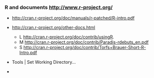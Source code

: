 ### R and documents http://www.r-project.org/

* http://cran.r-project.org/doc/manuals/r-patched/R-intro.pdf
* http://cran.r-project.org/other-docs.html
  * L http://cran.r-project.org/doc/contrib/usingR.
  * M http://cran.r-project.org/doc/contrib/Paradis-rdebuts_en.pdf
  * S http://cran.r-project.org/doc/contrib/Torfs+Brauer-Short-R-Intro.pdf

* Tools | Set Working Directory...
* 